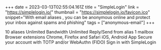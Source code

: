 +++
date = 2023-03-13T02:55:04.161Z
title = "SimpleLogin"
link = "https://simplelogin.io/"
thumbnail = "https://simplelogin.io/favicon.ico"
snippet="With email aliases , you can be anonymous online and protect your inbox against spams and phishing"
tags = ["anonymous-email"]
+++

10 aliases
Unlimited Bandwidth
Unlimited Reply/Send from alias
1 mailbox
Browser extensions
Chrome, Firefox and Safari
iOS, Android App
Secure your account with TOTP and/or WebAuthn (FIDO)
Sign in with SimpleLogin
